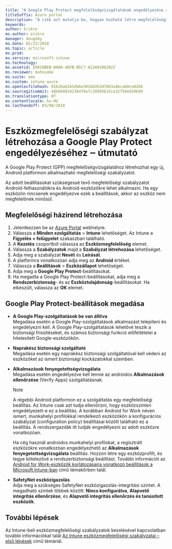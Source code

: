 ```yaml
---
title: "A Google Play Protect megfelelőségvizsgálatának engedélyezése az Intune-nal"
titleSuffix: Azure portal
description: "A cikk azt mutatja be, hogyan hozható létre megfelelőségi szabályzat androidos eszközökön a Google Play Protect engedélyezéséhez."
keywords: 
author: Erikre
ms.author: erikre
manager: dougeby
ms.date: 02/22/2018
ms.topic: article
ms.prod: 
ms.service: microsoft-intune
ms.technology: 
ms.assetid: E9810BEB-000A-4DFB-B5C7-A22A92082B22
ms.reviewer: muhosabe
ms.suite: ems
ms.custom: intune-azure
ms.openlocfilehash: 01b26a6165db6e3016d2b3d7063a4bca60ce0266
ms.sourcegitcommit: 4db0498342364f8a7c28995b15ce32759e920b99
ms.translationtype: HT
ms.contentlocale: hu-HU
ms.lasthandoff: 03/08/2018
---
```

# <a name="how-to-create-a-device-compliance-policy-to-enable-google-play-protect"></a>Eszközmegfelelőségi szabályzat létrehozása a Google Play Protect engedélyezéséhez ‒ útmutató

A Google Play Protect (GPP) megfelelőségvizsgálatához létrehozhat egy új, Android platformon alkalmazható megfelelőségi szabályzatot.

Az adott beállításokat szükségessé tevő megfelelőségi szabályzatot Android-felhasználókra és Android-eszközökre lehet alkalmazni. Ha egy eszközön nincsenek engedélyezve ezek a beállítások, akkor az eszköz nem megfelelőnek minősül.

## <a name="create-a-compliance-policy"></a>Megfelelőségi házirend létrehozása

1. Jelentkezzen be az [Azure Portal](https://portal.azure.com) webhelyre.
2. Válassza a **Minden szolgáltatás** > **Intune** lehetőséget. Az Intune a **Figyelés + felügyelet** szakaszban található.
2. A **Kezelés** csoportból válassza az **Eszközmegfelelőség** elemet. 
3. Válassza a **Szabályzatok** majd a **Szabályzat létrehozása** lehetőséget.
4. Adja meg a szabályzat **Nevét** és **Leírását**.
5. A platformra vonatkozóan adja meg az **Android** értéket.
6. Válassza a **Beállítások** > **Eszközállapot** lehetőséget.
7. Adja meg a **Google Play Protect**-beállításokat.
8. Ha megadta a Google Play Protect-beállításokat, adja meg a **Rendszerbiztonság**- és az **Eszköztulajdonság**-beállításokat. Ha elkészült, válassza az **OK** elemet.

## <a name="configure-the-google-play-protect-settings"></a>Google Play Protect-beállítások megadása

 - **A Google Play-szolgáltatások be van állítva**  
   Megadása esetén a Google Play-szolgáltatások alkalmazást telepíteni és engedélyezni kell. A Google Play-szolgáltatások lehetővé teszik a biztonsági frissítéseket, és számos biztonsági funkció előfeltételei a hitelesített Google-eszközökön.
 - **Naprakész biztonsági szolgáltató**  
   Megadása esetén egy naprakész biztonsági szolgáltatóval kell védeni az eszközöket az ismert biztonsági kockázatokkal szemben.
 - **Alkalmazások fenyegetettségvizsgálata**  
   Megadása esetén engedélyezve kell lennie az androidos **Alkalmazások ellenőrzése** (Verify Apps) szolgáltatásnak.
    > [!Note]  
    > A régebbi Android platformon ez a szolgáltatás egy megfelelőségi beállítás. Az Intune csak azt tudja ellenőrizni, hogy eszközszinten engedélyezett-e ez a beállítás. A korábban Android for Work néven ismert, munkahelyi profilokkal rendelkező eszközökön a konfigurációs szabályzat (configuration policy) beállításai között található ez a beállítás. A rendszergazdák itt tudják engedélyezni az adott eszközre vonatkozóan.

    Ha cég használ androidos munkahelyi profilokat, a regisztrált eszközökre vonatkozóan engedélyezhető az **Alkalmazások fenyegetettségvizsgálata** beállítás. Hozzon létre egy eszközprofilt, és tegye kötelezővé a rendszerbiztonsági beállítást. További információt az [Android for Work-eszközök korlátozásaira vonatkozó beállítások a Microsoft Intune-ban](device-restrictions-android-for-work.md) című témakörben talál.

 - **SafetyNet eszközigazolás**  
   Adja meg a szükséges SafetyNet eszközigazolás-integritási szintet. A megadható szintek többek között: **Nincs konfigurálva**, **Alapvető integritás ellenőrzése**, és **Alapvető integritás ellenőrzés és tanúsított eszközök**.




## <a name="next-steps"></a>További lépések

Az Intune-beli eszközmegfelelőségi szabályzatok kezelésével kapcsolatban további információkat talál [Az Intune eszközmegfelelőségi szabályzatai – első lépések](device-compliance-get-started.md) című témánál.